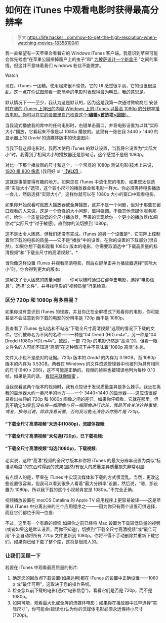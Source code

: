 # 如何在 iTunes 中观看电影时获得最高分辨率

> 原文:[https://life hacker . com/how-to-get-the-high-resolution-when-watching-movies-1835810041](https://lifehacker.com/how-to-get-the-highest-resolution-when-watching-movies-1835810041)

我一直希望有一天苹果会看看它的 Windows iTunes 客户端。我意识到苹果可能会优先考虑“在苹果公园擦掉窗户上的虫子”和“ [为披萨设计一个新盒子](https://gizmodo.com/the-most-interesting-part-of-apples-new-5-billion-camp-1795253637) ”之间的事情，但这并不意味着我们 windows 粉丝不能做梦。

Watch

现在，iTunes 一团糟。使用起来很不愉快，它的 UI 感觉很平淡，它的设置很混乱。这一点在你试图观看一部简单的电影时表现得最为明显。我的意思是。

默认情况下——至少，我认为这是默认的，因为这是我第一次通过微软商店 安装 [时在我的 iTunes 上弹出的内容 Windows 上的 iTunes 以最高 1080p 的分辨率播放电影。你可以在它的设置里自己检查这个(**编辑>首选项>回放**)。](https://lifehacker.com/if-youre-an-iphone-loving-windows-user-youll-want-itun-1825606649)

当我流式播放我的库中的任何电影时，右键单击窗口，并将电影设置为以其“实际大小”播放，它看起来不像是以 1080p 播放的。这里有一张在我 3440 x 1440 的显示器上的 *Dredd* 的流媒体版本的快速图片:

当我下载这部电影时，我再次使用 iTunes 的默认设置，当我将它设置为“实际大小”时，我得到了相同大小的播放器还是那句话，这个感觉不是很 1080p。

对比一下那个播放器的尺寸和这个，一个常规的 1080p 测试电影(技术上来说， [1920 乘 800 像素](https://www.reddit.com/r/movies/comments/9ftq7y/why_are_blurays_in_1920x800_and_not_1920x1080/) )我用好 ol '[**【VLC】**](https://lifehacker.com/why-you-should-be-using-vlc-nightly-builds-1820882625)**:**

这就是事情变得有趣的地方。如果您在 iTunes 中流化您的电影，如果您太快选择“实际大小”选项，这个较小尺寸的播放器会和电影一样大。你必须等待电影播放一会儿，然后选择“实际大小”，这样你就可以在 1080p 大小的窗口中观看电影。

如果你开始观看时就放大播放器或全屏播放，这并不是一个问题，但对于那些在窗口观看的人来说，这是一个奇怪的大小问题，值得强调。不像其他流媒体服务那样，给你一个质量较低的全尺寸播放器，苹果的实现给你一个更小的播放器(如果你对“实际尺寸”过于敏感)，直到你的流切换到 1080p。

这不是太令人困惑，但我们还没有完成。iTunes 的另一个设置是*，它实际上控制着你下载的电影的质量——它不是“播放”中的设置。在你的设置的下载部分(很自然)，如果你想下载和观看 1080p 版本的电影，你需要取消选中“下载高质量的标清视频”和“下载全尺寸的高清视频”。*

当你像这样设置 iTunes 并观看高清电影，然后右键单击并为播放器选择“实际大小”时，你会得到更大的版本:

这解决了令人困惑的质量问题——你可以随时通过右键单击电影，选择“电影信息”，选择“文件”，并寻找电影的“视频质量”行来检查。

### 区分 720p 和 1080p 有多容易？

如果你没有意识到 iTunes 的怪癖，并且你正在全屏模式下观看你的电影，你可能甚至不会注意到你下载的电影的分辨率是 720p 而不是 1080p。

我查看了 iTunes 在勾选和不勾选“下载全尺寸高清视频”选项的情况下下载的文件。它们被命名为不同的名称——一种是“04 Dredd (HD).m4v”，另一种是“04 Dredd (1080p HD).m4v”。诚然，一部 720p 的电影仍然是“高清”的，但看一眼文件名的人可能不知道“高清”在这种情况下并不意味着“1080p 高清”本身。

文件大小也不是绝对的证据。720p 版本的 *Dredd* 的内存为 3.19GB，而 1080p 版本的内存为 3.53GB。两者在 Windows 的文件资源管理器中也被列为具有相同的尺寸(640 x 266)，这不可能是正确的。视频的帧率也被错误地列为每秒 0.10 帧，如果是真的话， [看起来就像糖蜜](https://www.youtube.com/watch?v=Igd0upqPi5c) 。

当我观看这两个版本的视频时，我有点惊讶于发现质量差异是多么棘手。我坐在离我的显示器大约一英尺半的地方——一个 3440×1440 的显示器——这应该很容易看出拉伸的 720p 和 1080p 图像之间的差异。如果你仔细看，它就在那里，但我不确定如果我*没有将一幅图像与另一幅图像进行比较，我是否会关注这种事情。或者，换句话说，除非我看设置，否则我可能无法告诉你图片是 720p。*

#### “下载全尺寸高清视频”未选中(1080p)，流媒体视频:

#### **“下载全尺寸高清视频”未勾选(720p)，已下载视频:**

#### **“下载全尺寸高清视频”勾选(1080p)，下载视频:**

老实说，这种“高清”视频的全尺寸版本和你将 iTunes 的最大分辨率设置为类似“标准清晰度”的东西时得到的效果(显然)有很大的质量差异质量损失非常明显:

有点烦人的是，苹果在 iTunes 中实现流媒体和下载的方式很混乱。当然，更改这些设置很容易，但我可以看到很多人看着“最大分辨率”设置，然后说，“嗯，那设置为 1080p，所以我下载的这个小视频肯定是 1080p。”不完全正确。

视频播放设置在 macOS Catalina 的 Apple TV 应用程序上更容易破译——这是苹果从 iTunes 中分离出来的三个应用程序之一——因为你只有两个设置可供选择，而且它们都位于同一位置:

不过，这里有一个有趣的烦恼:如果你之前已经将 Mac 设置为下载较低质量的视频(或者如果这是默认设置，而你不知道)，切换到“下载全尺寸高清视频”或“最佳可用”不会自动将所有 720p 文件更新到 1080p。你将不得不手动删除并重新下载它们，如果你已经下载了整个库，这将是很烦人的。

### 让我们回顾一下

若要在 iTunes 中观看最高质量的影片:

1.  确定您的回放*和*下载设置(如果适用)都在 iTunes 的设置中正确设置——1080 p 或“最佳可用”，这取决于您的操作系统。
2.  检查您以前下载的电影(通过“电影信息”)，看看它们是否是 720p，而不是 1080p。
3.  如果可能，观看最大化或全屏的流媒体电影；如果你在播放器中过早选择“实际尺寸”，你可能会(错误地)认为你的流媒体电影必须永远保持小尺寸(720p)。